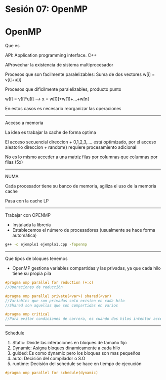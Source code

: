 # Sesión 07: OpenMP

# OpenMP

Que es

API: Application programming interface. C++

AProvechar la existencia de sistema multiprocesador

Procesos que son facilmente paralelizables: Suma de dos vectores w[i] = v[i]+u[i] 

Procesos que dificilmente paralelizables, producto punto

w[i] = v[i]*u[i]  —> x = w[0]+w[1]+…+w[n]

En estos casos es necesario reorganizar las operaciones

---

Acceso a memoria

La idea es trabajar la cache de forma optima

El acceso secuencial direccion + 0,1,2,3,…. está optimizado, por el acceso aleatorio direccion + random() requiere procesamiento adicional

No es lo mismo acceder a una matriz filas por columnas que columnas por filas (5x)

---

NUMA

Cada procesador tiene su banco de memoria, agiliza el uso de la memoria cache

Pasa con la cache LP

---

Trabajar con OPENMP

- Instalada la librería
- Establecemos el número de procesadores (usualmente se hace forma automática)

```bash
g++ -o ejemplo1 ejemplo1.cpp -fopenmp
```

---

Que tipos de bloques tenemos

- OpenMP gestiona variables compartidas y las privadas, ya que cada hilo tiene su propia pila

```cpp
#pragma omp parallel for reduction (+:c)
//Operaciones de reducción

#pragma omp parallel private(<var>) shared(<var)
//Variables que son privadas solo existen en cada hilo
//Shared son aquellas que son compartidas en varios

#pragma omp critical
//Para evitar condiciones de carrera, es cuando dos hilos intentar acceder a la misma variable

```

---

Schedule

1. Static: Divide las interaciones en bloques de tamaño fijo
2. Dynamic: Asigna bloques dinamicamente a cada hilo
3. guided: Es como dynamic pero los bloques son mas pequeños
4. auto: Decisión del compilador o S.O
5. runtime: Decisión del schedule se hace en tiempo de ejecución

```cpp
#pragma omp parallel for schedule(dynamic)
```